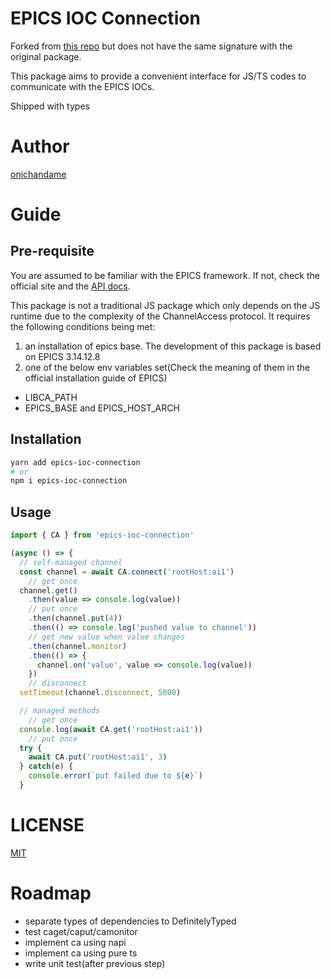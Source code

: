 # EPICS IOC Connection

Forked from [this repo](https://github.com/RobbieClarken/node-epics) but does not have the same signature with the original package.

This package aims to provide a convenient interface for JS/TS codes to communicate with the EPICS IOCs.

Shipped with types

# Author

[onichandame](https://github.com/onichandame)

# Guide

## Pre-requisite

You are assumed to be familiar with the EPICS framework. If not, check the official site and the [API docs](https://epics.anl.gov/base/R3-14/10-docs/CAref.html).

This package is not a traditional JS package which only depends on the JS runtime due to the complexity of the ChannelAccess protocol. It requires the following conditions being met:

1. an installation of epics base. The development of this package is based on EPICS 3.14.12.8
2. one of the below env variables set(Check the meaning of them in the official installation guide of EPICS)

- LIBCA_PATH
- EPICS_BASE and EPICS_HOST_ARCH

## Installation

```bash
yarn add epics-ioc-connection
# or
npm i epics-ioc-connection
```

## Usage

```typescript
import { CA } from 'epics-ioc-connection'

(async () => {
  // self-managed channel
  const channel = await CA.connect('rootHost:ai1')
    // get once
  channel.get()
    .then(value => console.log(value))
    // put once
    .then(channel.put(4))
    .then(() => console.log('pushed value to channel'))
    // get new value when value changes
    .then(channel.monitor)
    .then(() => {
      channel.on('value', value => console.log(value))
    })
    // disconnect
  setTimeout(channel.disconnect, 5000)

  // managed methods
    // get once
  console.log(await CA.get('rootHost:ai1'))
    // put once
  try {
    await CA.put('rootHost:ai1', 3)
  } catch(e) {
    console.error(`put failed due to ${e}`)
  }
```

# LICENSE

[MIT](https://opensource.org/licenses/MIT)

# Roadmap

- separate types of dependencies to DefinitelyTyped
- test caget/caput/camonitor
- implement ca using napi
- implement ca using pure ts
- write unit test(after previous step)
